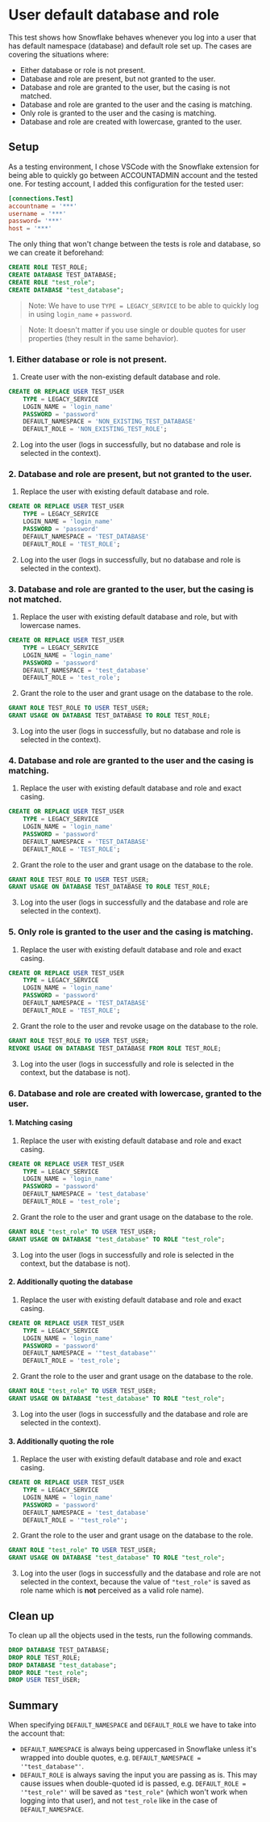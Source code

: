 # User default database and role

This test shows how Snowflake behaves whenever you log into a user that has default namespace (database) and default role set up.
The cases are covering the situations where:
- Either database or role is not present.
- Database and role are present, but not granted to the user.
- Database and role are granted to the user, but the casing is not matched.
- Database and role are granted to the user and the casing is matching.
- Only role is granted to the user and the casing is matching.
- Database and role are created with lowercase, granted to the user.

## Setup

As a testing environment, I chose VSCode with the Snowflake extension for being able to quickly go between ACCOUNTADMIN account
and the tested one. For testing account, I added this configuration for the tested user:

```toml
[connections.Test]          
accountname = '***'
username = '***'
password= '***'
host = '***'
```

The only thing that won't change between the tests is role and database, so we can create it beforehand:

```sql
CREATE ROLE TEST_ROLE;
CREATE DATABASE TEST_DATABASE;
CREATE ROLE "test_role";
CREATE DATABASE "test_database";
```

> Note: We have to use `TYPE = LEGACY_SERVICE` to be able to quickly log in using `login_name` + `password`.

> Note: It doesn't matter if you use single or double quotes for user properties (they result in the same behavior).

### 1. Either database or role is not present.

1. Create user with the non-existing default database and role.

```sql
CREATE OR REPLACE USER TEST_USER
    TYPE = LEGACY_SERVICE
    LOGIN_NAME = 'login_name'
    PASSWORD = 'password'
    DEFAULT_NAMESPACE = 'NON_EXISTING_TEST_DATABASE'
    DEFAULT_ROLE = 'NON_EXISTING_TEST_ROLE';
```

2. Log into the user (logs in successfully, but no database and role is selected in the context).

### 2. Database and role are present, but not granted to the user.

1. Replace the user with existing default database and role.

```sql
CREATE OR REPLACE USER TEST_USER
    TYPE = LEGACY_SERVICE
    LOGIN_NAME = 'login_name'
    PASSWORD = 'password'
    DEFAULT_NAMESPACE = 'TEST_DATABASE'
    DEFAULT_ROLE = 'TEST_ROLE';
```

2. Log into the user (logs in successfully, but no database and role is selected in the context).
   
### 3. Database and role are granted to the user, but the casing is not matched.

1. Replace the user with existing default database and role, but with lowercase names.

```sql
CREATE OR REPLACE USER TEST_USER
    TYPE = LEGACY_SERVICE
    LOGIN_NAME = 'login_name'
    PASSWORD = 'password'
    DEFAULT_NAMESPACE = 'test_database'
    DEFAULT_ROLE = 'test_role';
```

2. Grant the role to the user and grant usage on the database to the role.

```sql
GRANT ROLE TEST_ROLE TO USER TEST_USER;
GRANT USAGE ON DATABASE TEST_DATABASE TO ROLE TEST_ROLE;
```

3. Log into the user (logs in successfully, but no database and role is selected in the context).

### 4. Database and role are granted to the user and the casing is matching.

1. Replace the user with existing default database and role and exact casing.

```sql
CREATE OR REPLACE USER TEST_USER
    TYPE = LEGACY_SERVICE
    LOGIN_NAME = 'login_name'
    PASSWORD = 'password'
    DEFAULT_NAMESPACE = 'TEST_DATABASE'
    DEFAULT_ROLE = 'TEST_ROLE';
```

2. Grant the role to the user and grant usage on the database to the role.

```sql
GRANT ROLE TEST_ROLE TO USER TEST_USER;
GRANT USAGE ON DATABASE TEST_DATABASE TO ROLE TEST_ROLE;
```

3. Log into the user (logs in successfully and the database and role are selected in the context).

### 5. Only role is granted to the user and the casing is matching.

1. Replace the user with existing default database and role and exact casing.

```sql
CREATE OR REPLACE USER TEST_USER
    TYPE = LEGACY_SERVICE
    LOGIN_NAME = 'login_name'
    PASSWORD = 'password'
    DEFAULT_NAMESPACE = 'TEST_DATABASE'
    DEFAULT_ROLE = 'TEST_ROLE';
```

2. Grant the role to the user and revoke usage on the database to the role.

```sql
GRANT ROLE TEST_ROLE TO USER TEST_USER;
REVOKE USAGE ON DATABASE TEST_DATABASE FROM ROLE TEST_ROLE;
```

3. Log into the user (logs in successfully and role is selected in the context, but the database is not).

### 6. Database and role are created with lowercase, granted to the user.

#### 1. Matching casing

1. Replace the user with existing default database and role and exact casing.

```sql
CREATE OR REPLACE USER TEST_USER
    TYPE = LEGACY_SERVICE
    LOGIN_NAME = 'login_name'
    PASSWORD = 'password'
    DEFAULT_NAMESPACE = 'test_database'
    DEFAULT_ROLE = 'test_role';
```

2. Grant the role to the user and grant usage on the database to the role.

```sql
GRANT ROLE "test_role" TO USER TEST_USER;
GRANT USAGE ON DATABASE "test_database" TO ROLE "test_role";
```

3. Log into the user (logs in successfully and role is selected in the context, but the database is not).

#### 2. Additionally quoting the database

1. Replace the user with existing default database and role and exact casing.

```sql
CREATE OR REPLACE USER TEST_USER
    TYPE = LEGACY_SERVICE
    LOGIN_NAME = 'login_name'
    PASSWORD = 'password'
    DEFAULT_NAMESPACE = '"test_database"'
    DEFAULT_ROLE = 'test_role';
```

2. Grant the role to the user and grant usage on the database to the role.

```sql
GRANT ROLE "test_role" TO USER TEST_USER;
GRANT USAGE ON DATABASE "test_database" TO ROLE "test_role";
```

3. Log into the user (logs in successfully and the database and role are selected in the context).

#### 3. Additionally quoting the role

1. Replace the user with existing default database and role and exact casing.

```sql
CREATE OR REPLACE USER TEST_USER
    TYPE = LEGACY_SERVICE
    LOGIN_NAME = 'login_name'
    PASSWORD = 'password'
    DEFAULT_NAMESPACE = 'test_database'
    DEFAULT_ROLE = '"test_role"';
```

2. Grant the role to the user and grant usage on the database to the role.

```sql
GRANT ROLE "test_role" TO USER TEST_USER;
GRANT USAGE ON DATABASE "test_database" TO ROLE "test_role";
```

3. Log into the user (logs in successfully and the database and role are not selected in the context, because the value of `"test_role"` is saved as role name which is **not** perceived as a valid role name).

## Clean up

To clean up all the objects used in the tests, run the following commands.

```sql
DROP DATABASE TEST_DATABASE;
DROP ROLE TEST_ROLE;
DROP DATABASE "test_database";
DROP ROLE "test_role";
DROP USER TEST_USER;
```

## Summary

When specifying `DEFAULT_NAMESPACE` and `DEFAULT_ROLE` we have to take into the account that:
- `DEFAULT_NAMESPACE` is always being uppercased in Snowflake unless it's wrapped into double quotes, e.g. `DEFAULT_NAMESPACE = '"test_database"'`.
- `DEFAULT_ROLE` is always saving the input you are passing as is. This may cause issues when double-quoted id is passed, e.g. `DEFAULT_ROLE = '"test_role"'` will be saved as `"test_role"` (which won't work when logging into that user), and not `test_role` like in the case of `DEFAULT_NAMESPACE`.
